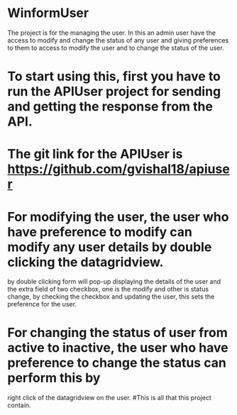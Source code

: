 # WinformUser
The project is for the managing the user.
In this an admin user have the access to modify and change the status of any user and
giving preferences to them to access to modify the user and to change the status of the user.
# To start using this, first you have to run the APIUser project for sending and getting the response from the API.
# The git link for the APIUser is https://github.com/gvishal18/apiuser
# For modifying the user, the user who have preference to modify can modify any user details by double clicking the datagridview.
  by double clicking form will pop-up displaying the details of the user and the extra field of two checkbox, one is the modify 
  and other is status change, by checking the checkbox and updating the user, this sets the preference for the user.
# For changing the status of user from active to inactive, the user who have preference to change the status can perform this by 
right click of the datagridview on the user.
#This is all that this project contain.
